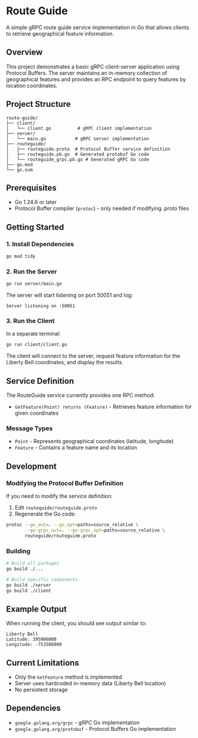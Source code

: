 # Route Guide

A simple gRPC route guide service implementation in Go that allows clients to retrieve geographical feature information.

## Overview

This project demonstrates a basic gRPC client-server application using Protocol Buffers. The server maintains an in-memory collection of geographical features and provides an RPC endpoint to query features by location coordinates.

## Project Structure

```
route-guide/
├── client/
│   └── client.go          # gRPC client implementation
├── server/
│   └── main.go           # gRPC server implementation
├── routeguide/
│   ├── routeguide.proto  # Protocol Buffer service definition
│   ├── routeguide.pb.go  # Generated protobuf Go code
│   └── routeguide_grpc.pb.go # Generated gRPC Go code
├── go.mod
└── go.sum
```

## Prerequisites

- Go 1.24.6 or later
- Protocol Buffer compiler (`protoc`) - only needed if modifying .proto files

## Getting Started

### 1. Install Dependencies

```bash
go mod tidy
```

### 2. Run the Server

```bash
go run server/main.go
```

The server will start listening on port 50051 and log:
```
Server listening on :50051
```

### 3. Run the Client

In a separate terminal:

```bash
go run client/client.go
```

The client will connect to the server, request feature information for the Liberty Bell coordinates, and display the results.

## Service Definition

The RouteGuide service currently provides one RPC method:

- `GetFeature(Point) returns (Feature)` - Retrieves feature information for given coordinates

### Message Types

- `Point` - Represents geographical coordinates (latitude, longitude)
- `Feature` - Contains a feature name and its location

## Development

### Modifying the Protocol Buffer Definition

If you need to modify the service definition:

1. Edit `routeguide/routeguide.proto`
2. Regenerate the Go code:

```bash
protoc --go_out=. --go_opt=paths=source_relative \
       --go-grpc_out=. --go-grpc_opt=paths=source_relative \
       routeguide/routeguide.proto
```

### Building

```bash
# Build all packages
go build ./...

# Build specific components
go build ./server
go build ./client
```

## Example Output

When running the client, you should see output similar to:

```
Liberty Bell
Latitude: 395906000
Longitude: -753506000
```

## Current Limitations

- Only the `GetFeature` method is implemented
- Server uses hardcoded in-memory data (Liberty Bell location)
- No persistent storage

## Dependencies

- `google.golang.org/grpc` - gRPC Go implementation
- `google.golang.org/protobuf` - Protocol Buffers Go implementation